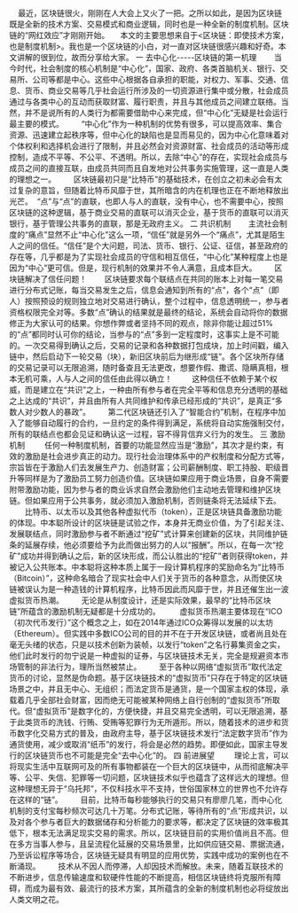 &nbsp;&nbsp;&nbsp; 最近，区块链很火，刚刚在人大会上又火了一把。之所以如此，是因为区块链既是全新的技术方案、交易模式和商业逻辑，同时也是一种全新的制度机制。区块链的“网红效应”才刚刚开始。
&nbsp;&nbsp;&nbsp; 本文的主要思想来自于<区块链：即使技术方案，也是制度机制>。我也是一个区块链的小白，对一直对区块链很感兴趣和好奇。本文讲解的很到位，故而分享给大家。
一 去中心化-----区块链的第一机理
&nbsp;&nbsp;&nbsp;&nbsp;&nbsp;&nbsp; 当今时代，社会制度的核心机制是“中心化”，国家、政府、各类首脑机关、银行、交易所、公司等都是中心。这些中心根据各自承担的职能，对权力、军事、交通、信息、货币、商业交易等几乎社会运行所涉及的一切资源进行集中或分散，社会成员通过与各类中心的互动而获取财富、履行职责，并且与其他成员之间建立联络。当然，并不是说所有的人类行为都需要借助中心来完成，但“中心化”无疑是社会运行最主要的模式。
　　“中心化”作为一种机制的优势有很多，可以提高效率、集合资源、迅速建立起秩序等，但中心化的缺陷也是显而易见的，因为中心化意味着对个体权利和选择机会进行了限制，并且必然会对资源财富、社会成员的活动等形成控制，造成不平等、不公平、不透明。所以，去除“中心”的存在，实现社会成员与成员之间的直接互联，由成员共同而且自发地对公共事务实施管理，这一直是人类的理想之一。
　　区块链最初只是“比特币”的基础技术，在创立之初未必会有太过复杂的意旨，但随着比特币风靡于世，其所暗含的内在机理也正在不断地释放出光芒。
<img src="https://mmbiz.qpic.cn/mmbiz_jpg/AjKVZLyhmwiaiaXYiaXzNhc4FLA6mImiaBs2kFh0ibHiaOQympHvkSE1rOFKibWq3E3wNqyxG7vSlMgatiaLiam5Tjorxiaw/0?wx_fmt=jpeg" alt="" data-w="1114" data-s="300,640" data-copyright="0" data-type="jpeg" data-ratio="0.5403949730700179">
“点”与“点”的直联，也即人与人的直联，没有中心，也不需要中心，按照区块链的这种逻辑，基于商业交易的直联可以消灭企业，基于货币的直联可以消灭银行，基于管理公共事务的直联，那是无政府主义。
二 共识机制
&nbsp;&nbsp;&nbsp;&nbsp;​&nbsp;&nbsp;&nbsp;主流社会制度的“痛点”显然不止“中心化”这么一项，“信任”就是另外一个“痛点”，尤其是陌生人之间的信任。“信任”是个大问题，司法、货币、银行、公证、征信，甚至政府的存在等，几乎都是为了实现社会成员的守信和相互信任，“中心化”某种程度上也是因为“中心”更可信。但是，现行机制的效果并不令人满意，且成本巨大。
　　区块链解决了信任问题！
　　区块链要求每个联结点在共同的账本上对每一笔交易进行分布式记账，每当交易发生之后，信息会通知到所有的“点”，各个“点”（即人）按照预设的规则独立地对交易进行确认，整个过程中，信息透明统一，参与者资格权限完全对等。多数“点”确认的结果就是最终的结论，系统会自动将你的数据修正为大家认可的结果。你想作弊或者坚持不同的观点，除非你能让超过51%的“点”都同时认可你的结论，当参与的“点”多到一定程度时，这事实上是不可能的。一次交易得到确认之后，交易的记录和各种数据打包成块，加上时间戳，编入链中，然后启动下一轮交易（块），新旧区块前后为继形成“链”。各个区块所存储的交易记录可以无限追溯，随时备查且无法更改，想要作假、撒谎、隐瞒真相，根本无机可乘，人与人之间的信任由此得以确立！
&nbsp;&nbsp;&nbsp;&nbsp;​&nbsp;&nbsp;&nbsp;&nbsp;​这种信任不依赖于某个权威，而是建立在“共识”之上，一种由所有参与者在完全平等和信息充分透明的基础之上达成的“共识”，并且由所有人共同维护和传承已经形成的“共识”，是真正“多数人对少数人的暴政”。
　　第二代区块链还引入了“智能合约”机制，在程序中加入了能够自动履行的合约，一旦约定的条件得到满足，系统将自动实施强制交付，所有的联结点也都会见证和确认这一过程，容不得背信弃义行为的发生。
三 激励机制
&nbsp;&nbsp;&nbsp;&nbsp;​&nbsp;&nbsp;&nbsp;&nbsp;​任何一种制度机制，首要的功能显然应当是“激励”，其次才是约束，有效的激励是社会进步真正的动力。现行社会治理体系中的产权制度和分配方式等，宗旨皆在于激励人们去发展生产力、创造财富；公司薪酬制度、职工持股、职级晋升等同样是为了激励员工努力创造价值。区块链如果应用于商业场景，自身不需要附带激励功能，因为参与者的商业诉求自然会激励他们主动地去管理和维护区块链。但如果应用于公共事务，就必须加入激励机制，否则链条将无法延续下去。
　　比特币、以太币以及其他各种虚拟代币（token），正是区块链具备激励功能的体现。中本聪所设计的区块链是试验之作，本身并无商业价值，为了引起关注、发展联结点，同时激励参与者不断通过“挖矿”式计算来创建新的区块，共同维护链条的延展存续，他必须要给予为此而做出努力的人以“报酬”。所以，在每一次“挖矿”成功并得到确认之后，新的区块形成，而公认胜出的“挖矿”者则获得token，并被记入公共账本。中本聪将这种本质上属于一段计算机程序的奖励命名为“比特币（Bitcoin）”，这种命名暗合了现实社会中人们关于货币的各种意念，从而使区块链被误认为是一种造钱的计算机程序，比特币因此而风靡于世，并且还催生出一波虚拟货币热潮。
　　无论是从制度设计，还是实际效果，最早的“比特币区块链”所蕴含的激励机制无疑都是十分成功的。
&nbsp;&nbsp;&nbsp;&nbsp;​&nbsp;&nbsp;&nbsp;&nbsp;​虚拟货币热潮主要体现在“ICO（初次代币发行）”这个概念之上，如在2014年通过ICO众筹得以发展的以太坊（Ethereum）。但实践中多数ICO公司的目的并不在于开发区块链，或者尚且处在毫无头绪的状态，只是以技术创新为装帧，以发行“token”之名行募集资金之实，他们此时发行的勿宁说是一种虚拟的证券，与区块链技术无关，完全是规避资本市场管制的非法行为，理所当然被禁止。
　　至于各种以网络“虚拟货币”取代法定货币的讨论，显然是伪命题。基于区块链技术的“虚拟货币”只存在于特定的区块链场景之中，并且无中心、无组织；而法定货币是通货，是一个国家主权的体现，承载着几乎全部社会财富，因而绝无可能被某种网络上自行创制的“虚拟货币”所取代。但“虚拟货币”是数字化的，方便快捷，并且交易完全透明，可以无限追溯，基于此类货币的洗钱、行贿、受贿等犯罪行为无所遁形。所以，随着技术的进步和货币数字化交易方式的普及，由政府主导，基于区块链技术发行“法定数字货币”作为通货使用，减少或取消“纸币”的发行，将会是必然的趋势。即便如此，国家主导发行的区块链货币也不可能是完全“去中心化”的。
四 前进展望
&nbsp;&nbsp;&nbsp;&nbsp;​&nbsp;&nbsp;&nbsp;&nbsp;​理论上言，可以将现实生活中互联网可及的所有事物都装在一个巨大的区块链中，从而彻底解决平等、公平、失信、犯罪等一切问题，区块链技术似乎也蕴含了这样远大的理想。但这种理想无异于“乌托邦”，不仅科技水平不支持，世俗国家林立的世界也不允许存在这样的“链”。
　　目前，比特币每秒能够执行的交易只有廖廖几笔，而中心化机制的支付宝每秒频次可达几十万笔。分布式记账，等待所有的“点”形成共识，以及对各个参与者巨大的数据储存和分析能力的要求等，都决定了区块链的效率极其低下，根本无法满足现实交易的需求。所以，区块链目前的实用价值尚且不高。但在多方当事人参与，且呈流程化延展的交易场景里，比如供应链交易、票据流通，乃至诉讼程序等场合，区块链无疑具有明显的应用优势，实践中成功的案例也在不断涌现。
　　技术从不因人而停滞，人却因技术而解放。未来，随着互联技术的不断进步，信息传输速度和软硬件性能的不断提高，相信区块链终将克服所有障碍，而成为最有效、最流行的技术方案，其所蕴含的全新的制度机制也必将绽放出人类文明之花。
&nbsp;